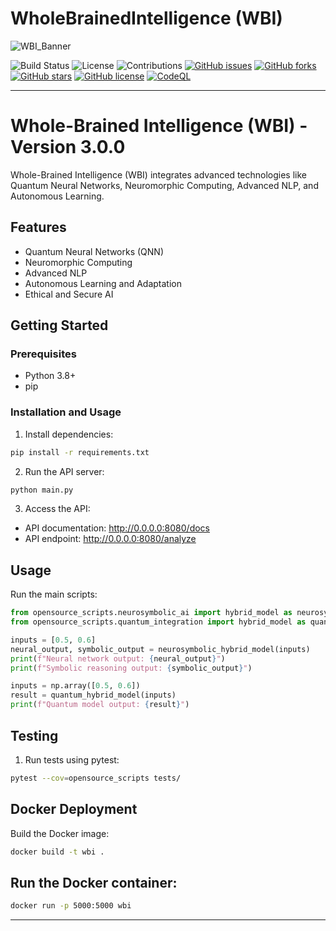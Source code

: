 <!-- 
    Project: WholeBrainedIntelligence (WBI)
    Author: Reece Dixon
    Contact: info@quantascript.com
    Created: 2023-06-15
    Last Updated: 2024-06-25
    License: RAIL License
    
    Copyright (c) 2024 Reece Dixon. All rights reserved.
    
    This file is part of the WholeBrainedIntelligence (WBI) project. Unauthorized copying,
    distribution, modification, or any other use is strictly prohibited without prior
    written consent from the author.
-->
# WholeBrainedIntelligence (WBI)

![WBI_Banner](https://github.com/user-attachments/assets/d9523490-ff86-4522-89d8-5618b68f1357)

![Build Status](https://img.shields.io/github/actions/workflow/status/QuantaScriptor/WholeBrainedIntelligence_WBI/ci.yml)
![License](https://img.shields.io/github/license/QuantaScriptor/WholeBrainedIntelligence_WBI)
![Contributions](https://img.shields.io/github/contributors/QuantaScriptor/WholeBrainedIntelligence_WBI)
[![GitHub issues](https://img.shields.io/github/issues/QuantaScriptor/WholeBrainedIntelligence_WBI)](https://github.com/QuantaScriptor/WholeBrainedIntelligence_WBI/issues)
[![GitHub forks](https://img.shields.io/github/forks/QuantaScriptor/WholeBrainedIntelligence_WBI)](https://github.com/QuantaScriptor/WholeBrainedIntelligence_WBI/network)
[![GitHub stars](https://img.shields.io/github/stars/QuantaScriptor/WholeBrainedIntelligence_WBI)](https://github.com/QuantaScriptor/WholeBrainedIntelligence_WBI/stargazers)
[![GitHub license](https://img.shields.io/github/license/QuantaScriptor/WholeBrainedIntelligence_WBI)](https://github.com/QuantaScriptor/WholeBrainedIntelligence_WBI/blob/main/LICENSE)
[![CodeQL](https://github.com/QuantaScriptor/WholeBrainedIntelligence_WBI/actions/workflows/codeql.yml/badge.svg)](https://github.com/QuantaScriptor/WholeBrainedIntelligence_WBI/actions/workflows/codeql.yml)




---

# Whole-Brained Intelligence (WBI) - Version 3.0.0

Whole-Brained Intelligence (WBI) integrates advanced technologies like Quantum Neural Networks, Neuromorphic Computing, Advanced NLP, and Autonomous Learning.

## Features
- Quantum Neural Networks (QNN)
- Neuromorphic Computing
- Advanced NLP
- Autonomous Learning and Adaptation
- Ethical and Secure AI

## Getting Started
### Prerequisites
- Python 3.8+
- pip

### Installation and Usage

1. Install dependencies:
```sh
pip install -r requirements.txt
```

2. Run the API server:
```sh
python main.py
```

3. Access the API:
- API documentation: http://0.0.0.0:8080/docs
- API endpoint: http://0.0.0.0:8080/analyze 

## Usage

Run the main scripts:
  ```python
  from opensource_scripts.neurosymbolic_ai import hybrid_model as neurosymbolic_hybrid_model
  from opensource_scripts.quantum_integration import hybrid_model as quantum_hybrid_model
  
  inputs = [0.5, 0.6]
  neural_output, symbolic_output = neurosymbolic_hybrid_model(inputs)
  print(f"Neural network output: {neural_output}")
  print(f"Symbolic reasoning output: {symbolic_output}")
  
  inputs = np.array([0.5, 0.6])
  result = quantum_hybrid_model(inputs)
  print(f"Quantum model output: {result}")
  ```

## Testing
1. Run tests using pytest:
  ```sh
  pytest --cov=opensource_scripts tests/
  ```
## Docker Deployment
  Build the Docker image:
  ```sh
  docker build -t wbi .
  ```
## Run the Docker container:
  ```sh
  docker run -p 5000:5000 wbi
  ```

---

[wbiBanner]: https://github.com/QuantaScriptor/WholeBrainedIntelligence_WBI/raw/main/assets/170899992/7898afcc-b9d5-4692-a69a-0d56d4218769
